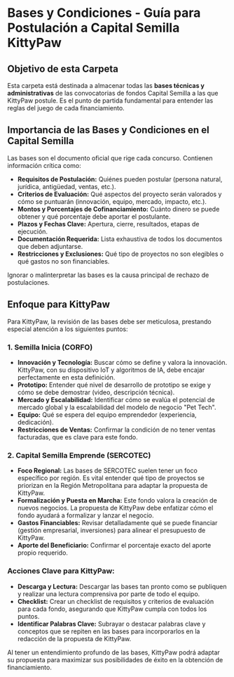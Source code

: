 # Bases y Condiciones - Guía para Postulación a Capital Semilla KittyPaw

## Objetivo de esta Carpeta
Esta carpeta está destinada a almacenar todas las **bases técnicas y administrativas** de las convocatorias de fondos Capital Semilla a las que KittyPaw postule. Es el punto de partida fundamental para entender las reglas del juego de cada financiamiento.

## Importancia de las Bases y Condiciones en el Capital Semilla
Las bases son el documento oficial que rige cada concurso. Contienen información crítica como:
- **Requisitos de Postulación:** Quiénes pueden postular (persona natural, jurídica, antigüedad, ventas, etc.).
- **Criterios de Evaluación:** Qué aspectos del proyecto serán valorados y cómo se puntuarán (innovación, equipo, mercado, impacto, etc.).
- **Montos y Porcentajes de Cofinanciamiento:** Cuánto dinero se puede obtener y qué porcentaje debe aportar el postulante.
- **Plazos y Fechas Clave:** Apertura, cierre, resultados, etapas de ejecución.
- **Documentación Requerida:** Lista exhaustiva de todos los documentos que deben adjuntarse.
- **Restricciones y Exclusiones:** Qué tipo de proyectos no son elegibles o qué gastos no son financiables.

Ignorar o malinterpretar las bases es la causa principal de rechazo de postulaciones.

## Enfoque para KittyPaw
Para KittyPaw, la revisión de las bases debe ser meticulosa, prestando especial atención a los siguientes puntos:

### 1. Semilla Inicia (CORFO)
- **Innovación y Tecnología:** Buscar cómo se define y valora la innovación. KittyPaw, con su dispositivo IoT y algoritmos de IA, debe encajar perfectamente en esta definición.
- **Prototipo:** Entender qué nivel de desarrollo de prototipo se exige y cómo se debe demostrar (video, descripción técnica).
- **Mercado y Escalabilidad:** Identificar cómo se evalúa el potencial de mercado global y la escalabilidad del modelo de negocio "Pet Tech".
- **Equipo:** Qué se espera del equipo emprendedor (experiencia, dedicación).
- **Restricciones de Ventas:** Confirmar la condición de no tener ventas facturadas, que es clave para este fondo.

### 2. Capital Semilla Emprende (SERCOTEC)
- **Foco Regional:** Las bases de SERCOTEC suelen tener un foco específico por región. Es vital entender qué tipo de proyectos se priorizan en la Región Metropolitana para adaptar la propuesta de KittyPaw.
- **Formalización y Puesta en Marcha:** Este fondo valora la creación de nuevos negocios. La propuesta de KittyPaw debe enfatizar cómo el fondo ayudará a formalizar y lanzar el negocio.
- **Gastos Financiables:** Revisar detalladamente qué se puede financiar (gestión empresarial, inversiones) para alinear el presupuesto de KittyPaw.
- **Aporte del Beneficiario:** Confirmar el porcentaje exacto del aporte propio requerido.

### Acciones Clave para KittyPaw:
- **Descarga y Lectura:** Descargar las bases tan pronto como se publiquen y realizar una lectura comprensiva por parte de todo el equipo.
- **Checklist:** Crear un checklist de requisitos y criterios de evaluación para cada fondo, asegurando que KittyPaw cumpla con todos los puntos.
- **Identificar Palabras Clave:** Subrayar o destacar palabras clave y conceptos que se repiten en las bases para incorporarlos en la redacción de la propuesta de KittyPaw.

Al tener un entendimiento profundo de las bases, KittyPaw podrá adaptar su propuesta para maximizar sus posibilidades de éxito en la obtención de financiamiento.